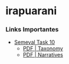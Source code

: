 # irapuarani
 
### **Links Importantes**

- [Semeval Task 10](https://propaganda.math.unipd.it/semeval2025task10/index.html#howto)
    - [PDF | Taxonomy](https://propaganda.math.unipd.it/semeval2025task10/ENTITY-ROLE-TAXONOMY.pdf)
    - [PDF | Narratives](https://propaganda.math.unipd.it/semeval2025task10/NARRATIVE-TAXONOMIES.pdf)


